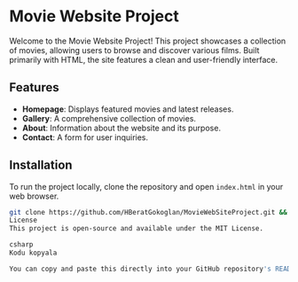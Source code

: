 # Movie Website Project

Welcome to the Movie Website Project! This project showcases a collection of movies, allowing users to browse and discover various films. Built primarily with HTML, the site features a clean and user-friendly interface.

## Features

- **Homepage**: Displays featured movies and latest releases.
- **Gallery**: A comprehensive collection of movies.
- **About**: Information about the website and its purpose.
- **Contact**: A form for user inquiries.

## Installation

To run the project locally, clone the repository and open `index.html` in your web browser.

```bash
git clone https://github.com/HBeratGokoglan/MovieWebSiteProject.git && cd MovieWebSiteProject && open index.html
License
This project is open-source and available under the MIT License.

csharp
Kodu kopyala

You can copy and paste this directly into your GitHub repository's README file.
